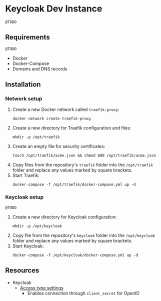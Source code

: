 # Keycloak Dev Instance

`@TODO`

## Requirements

`@TODO`

- Docker
- Docker-Compose
- Domains and DNS records 

## Installation

### Network setup
1. Create a new Docker network called `traefik-proxy`:
    ```
    docker network create traefik-proxy
    ```
2. Create a new directory for Traefik configuration and files:
    ```
    mkdir -p /opt/traefik
    ```
3. Create an empty file for security certificates:
    ```
    touch /opt/traefik/acme.json && chmod 600 /opt/traefik/acme.json
    ```
4. Copy files from the repository's `traefik` folder into the `/opt/traefik` folder and replace any values marked by square brackets.
5. Start Traefik:
    ```
    docker-compose -f /opt/traefik/docker-compose.yml up -d
    ```
	
### Keycloak setup
`@TODO`

1. Create a new directory for Keycloak configuration:
    ```
    mkdir -p /opt/keycloak
    ```
2. Copy file from the repository's `keycloak` folder into the `/opt/keycloak` folder and replace any values marked by square brackets.
3. Start Keycloak:
    ```
    docker-compose -f /opt/keycloak/docker-compose.yml up -d
    ```

## Resources
- Keycloak
  - [Access type settings](https://stackoverflow.com/questions/61964998/cannot-find-keycloak-openid-clients-client-secret)
    - Enables connection through `client_secret` for OpenID
